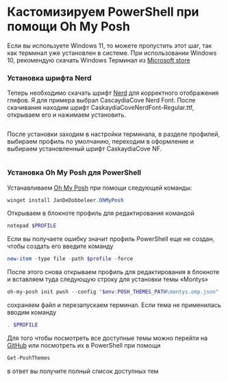# Кастомизируем PowerShell при помощи Oh My Posh

Если вы используете Windows 11, то можете пропустить этот шаг, так как терминал уже установлен в системе. При использовании Windows 10, рекомендую скачать Windows Терминал из [Microsoft store](https://apps.microsoft.com/detail/windows-terminal/9N0DX20HK701?hl=ru-ru\&gl=RU)

### У**становка шрифта Nerd**

Теперь необходимо скачать шрифт [Nerd](https://www.nerdfonts.com/font-downloads) для корректного отображения глифов. Я для примера выбрал CascaydiaCove Nerd Font. После скачивания находим шрифт CaskaydiaCoveNerdFont-Regular.ttf, открываем его и нажимаем установить.

<figure><img src="../../.gitbook/assets/win-font-install.png" alt=""><figcaption></figcaption></figure>

После установки заходим в настройки терминала, в разделе профилей, выбираем профиль по умолчанию, переходим в оформление и выбираем установленный шрифт CaskaydiaCove NF.

<figure><img src="../../.gitbook/assets/win-terminal-settting.png" alt=""><figcaption></figcaption></figure>

### **Установка Oh My Posh для PowerShell**

Устанавливаем [Oh My Posh](https://ohmyposh.dev/) при помощи следующей команды:

```powershell
winget install JanDeDobbeleer.OhMyPosh
```

Открываем в блокноте профиль для редактирования командой

```powershell
notepad $PROFILE
```

Если вы получаете ошибку значит профиль PowerShell еще не создан, чтобы создать его введите команду

```powershell
new-item -type file -path $profile -force
```

После этого снова открываем профиль для редактирования в блокноте и вставляем туда следующую строку для установки темы «Montys»

```powershell
oh-my-posh init pwsh --config "$env:POSH_THEMES_PATH\montys.omp.json" | Invoke-Expression
```

сохраняем файл и перезапускаем терминал. Если тема не применилась вводим команду

```powershell
. $PROFILE
```

Для того чтобы посмотреть все доступные темы можно перейти на [GitHub](https://github.com/JanDeDobbeleer/oh-my-posh/tree/main/themes) или посмотреть их в PowerShell при помощи

```powershell
Get-PoshThemes
```

в ответ вы получите полный список доступных тем

<figure><img src="../../.gitbook/assets/ohmyposh.png" alt=""><figcaption></figcaption></figure>
